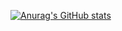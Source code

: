 [![Anurag's GitHub stats](https://github-readme-stats.vercel.app/api?username=hrnrxb)](https://github.com/anuraghazra/github-readme-stats)
